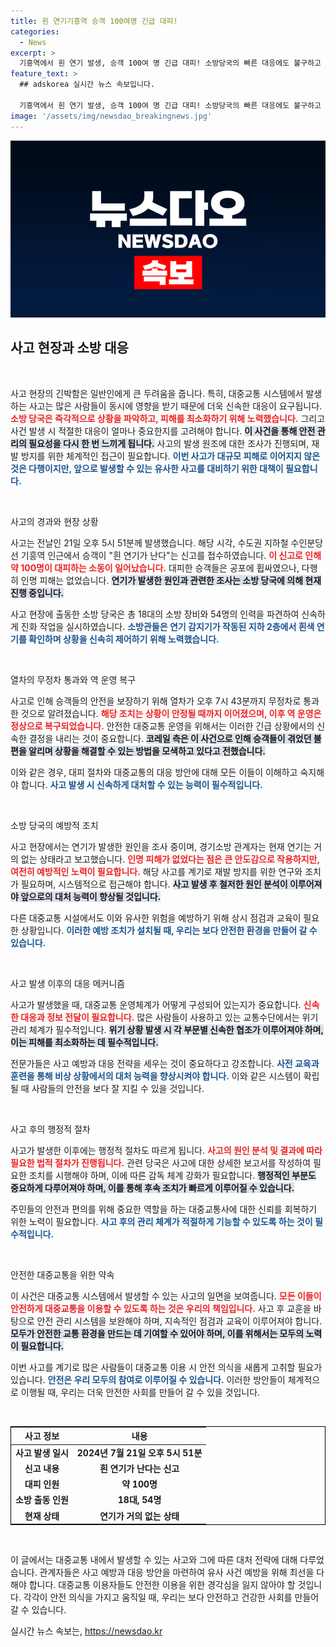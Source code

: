 ```yaml
---
title: 흰 연기기흥역 승객 100여명 긴급 대피!
categories:
  - News
excerpt: >
  기흥역에서 흰 연기 발생, 승객 100여 명 긴급 대피! 소방당국의 빠른 대응에도 불구하고 우려의 목소리가 높아지고 있습니다. 과연 연기의 원인은 무엇일까요?
feature_text: >
  ## adskorea 실시간 뉴스 속보입니다.

  기흥역에서 흰 연기 발생, 승객 100여 명 긴급 대피! 소방당국의 빠른 대응에도 불구하고 우려의 목소리가 높아지고 있습니다. 과연 연기의 원인은 무엇일까요?
image: '/assets/img/newsdao_breakingnews.jpg'
---
```


<p><img src="/assets/img/newsdao_breakingnews.jpg" alt="adskorea 속보" /></p>

<h2 data-ke-size="size26">사고 현장과 소방 대응</h2>

<p data-ke-size="size16">&nbsp;</p>

<p>사고 현장의 긴박함은 일반인에게 큰 두려움을 줍니다. 특히, 대중교통 시스템에서 발생하는 사고는 많은 사람들이 동시에 영향을 받기 때문에 더욱 신속한 대응이 요구됩니다. <b><span style="color: #ee2323;">소방 당국은 즉각적으로 상황을 파악하고, 피해를 최소화하기 위해 노력했습니다.</span></b> 그리고 사건 발생 시 적절한 대응이 얼마나 중요한지를 고려해야 합니다. <b><span style="background-color: #21538527;">이 사건을 통해 안전 관리의 필요성을 다시 한 번 느끼게 됩니다.</span></b> 사고의 발생 원조에 대한 조사가 진행되며, 재발 방지를 위한 체계적인 접근이 필요합니다. <b><span style="color: #1a5490;">이번 사고가 대규모 피해로 이어지지 않은 것은 다행이지만, 앞으로 발생할 수 있는 유사한 사고를 대비하기 위한 대책이 필요합니다.</span></b> </p>

<p data-ke-size="size16">&nbsp;</p>

<p>사고의 경과와 현장 상황</p>

<p>사고는 전날인 21일 오후 5시 51분께 발생했습니다. 해당 시각, 수도권 지하철 수인분당선 기흥역 인근에서 승객이 "흰 연기가 난다"는 신고를 접수하였습니다. <b><span style="color: #ee2323;">이 신고로 인해 약 100명이 대피하는 소동이 일어났습니다.</span></b> 대피한 승객들은 공포에 휩싸였으나, 다행히 인명 피해는 없었습니다. <b><span style="background-color: #21538527;">연기가 발생한 원인과 관련한 조사는 소방 당국에 의해 현재 진행 중입니다.</span></b> </p>

<p>사고 현장에 출동한 소방 당국은 총 18대의 소방 장비와 54명의 인력을 파견하여 신속하게 진화 작업을 실시하였습니다. <b><span style="color: #1a5490;">소방관들은 연기 감지기가 작동된 지하 2층에서 흰색 연기를 확인하며 상황을 신속히 제어하기 위해 노력했습니다.</span></b></p>

<p data-ke-size="size16">&nbsp;</p>

<p>열차의 무정차 통과와 역 운영 복구</p>

<p>사고로 인해 승객들의 안전을 보장하기 위해 열차가 오후 7시 43분까지 무정차로 통과한 것으로 알려졌습니다. <b><span style="color: #ee2323;">해당 조치는 상황이 안정될 때까지 이어졌으며, 이후 역 운영은 정상으로 복구되었습니다.</span></b> 안전한 대중교통 운영을 위해서는 이러한 긴급 상황에서의 신속한 결정을 내리는 것이 중요합니다. <b><span style="background-color: #21538527;">코레일 측은 이 사건으로 인해 승객들이 겪었던 불편을 알리며 상황을 해결할 수 있는 방법을 모색하고 있다고 전했습니다.</span></b> </p>

<p>이와 같은 경우, 대피 절차와 대중교통의 대응 방안에 대해 모든 이들이 이해하고 숙지해야 합니다. <b><span style="color: #1a5490;">사고 발생 시 신속하게 대처할 수 있는 능력이 필수적입니다.</span></b></p>

<p data-ke-size="size16">&nbsp;</p>

<p>소방 당국의 예방적 조치</p>

<p>사고 현장에서는 연기가 발생한 원인을 조사 중이며, 경기소방 관계자는 현재 연기는 거의 없는 상태라고 보고했습니다. <b><span style="color: #ee2323;">인명 피해가 없었다는 점은 큰 안도감으로 작용하지만, 여전히 예방적인 노력이 필요합니다.</span></b> 해당 사고를 계기로 재발 방지를 위한 연구와 조치가 필요하며, 시스템적으로 접근해야 합니다. <b><span style="background-color: #21538527;">사고 발생 후 철저한 원인 분석이 이루어져야 앞으로의 대처 능력이 향상될 것입니다.</span></b> </p>

<p>다른 대중교통 시설에서도 이와 유사한 위험을 예방하기 위해 상시 점검과 교육이 필요한 상황입니다. <b><span style="color: #1a5490;">이러한 예방 조치가 설치될 때, 우리는 보다 안전한 환경을 만들어 갈 수 있습니다.</span></b></p>

<p data-ke-size="size16">&nbsp;</p>

<p>사고 발생 이후의 대응 메커니즘</p>

<p>사고가 발생했을 때, 대중교통 운영체계가 어떻게 구성되어 있는지가 중요합니다. <b><span style="color: #ee2323;">신속한 대응과 정보 전달이 필요합니다.</span></b> 많은 사람들이 사용하고 있는 교통수단에서는 위기 관리 체계가 필수적입니다. <b><span style="background-color: #21538527;">위기 상황 발생 시 각 부문별 신속한 협조가 이루어져야 하며, 이는 피해를 최소화하는 데 필수적입니다.</span></b></p>

<p>전문가들은 사고 예방과 대응 전략을 세우는 것이 중요하다고 강조합니다. <b><span style="color: #1a5490;">사전 교육과 훈련을 통해 비상 상황에서의 대처 능력을 향상시켜야 합니다.</span></b> 이와 같은 시스템이 확립될 때 사람들의 안전을 보다 잘 지킬 수 있을 것입니다.</p>

<p data-ke-size="size16">&nbsp;</p>

<p>사고 후의 행정적 절차</p>

<p>사고가 발생한 이후에는 행정적 절차도 따르게 됩니다. <b><span style="color: #ee2323;">사고의 원인 분석 및 결과에 따라 필요한 법적 절차가 진행됩니다.</span></b> 관련 당국은 사고에 대한 상세한 보고서를 작성하여 필요한 조치를 시행해야 하며, 이에 따른 감독 체계 강화가 필요합니다. <b><span style="background-color: #21538527;">행정적인 부분도 중요하게 다루어져야 하며, 이를 통해 후속 조치가 빠르게 이루어질 수 있습니다.</span></b> </p>

<p>주민들의 안전과 편의를 위해 중요한 역할을 하는 대중교통사에 대한 신뢰를 회복하기 위한 노력이 필요합니다. <b><span style="color: #1a5490;">사고 후의 관리 체계가 적절하게 기능할 수 있도록 하는 것이 필수적입니다.</span></b></p>

<p data-ke-size="size16">&nbsp;</p>

<p>안전한 대중교통을 위한 약속</p>

<p>이 사건은 대중교통 시스템에서 발생할 수 있는 사고의 일면을 보여줍니다. <b><span style="color: #ee2323;">모든 이들이 안전하게 대중교통을 이용할 수 있도록 하는 것은 우리의 책임입니다.</span></b> 사고 후 교훈을 바탕으로 안전 관리 시스템을 보완해야 하며, 지속적인 점검과 교육이 이루어져야 합니다. <b><span style="background-color: #21538527;">모두가 안전한 교통 환경을 만드는 데 기여할 수 있어야 하며, 이를 위해서는 모두의 노력이 필요합니다.</span></b> </p>

<p>이번 사고를 계기로 많은 사람들이 대중교통 이용 시 안전 의식을 새롭게 고취할 필요가 있습니다. <b><span style="color: #1a5490;">안전은 우리 모두의 참여로 이루어질 수 있습니다.</span></b> 이러한 방안들이 체계적으로 이행될 때, 우리는 더욱 안전한 사회를 만들어 갈 수 있을 것입니다.</p>

<p data-ke-size="size16">&nbsp;</p>

<table style="width: 100%; border: 1px solid #000;">
    <thead>
        <tr>
            <th style="text-align: center;"><b>사고 정보</b></th>
            <th style="text-align: center;"><b>내용</b></th>
        </tr>
    </thead>
    <tbody>
        <tr>
            <td style="text-align: center; height: 17px;"><b>사고 발생 일시</b></td>
            <td style="text-align: center; height: 17px;"><b>2024년 7월 21일 오후 5시 51분</b></td>
        </tr>
        <tr>
            <td style="text-align: center; height: 17px;"><b>신고 내용</b></td>
            <td style="text-align: center; height: 17px;"><b>흰 연기가 난다는 신고</b></td>
        </tr>
        <tr>
            <td style="text-align: center; height: 17px;"><b>대피 인원</b></td>
            <td style="text-align: center; height: 17px;"><b>약 100명</b></td>
        </tr>
        <tr>
            <td style="text-align: center; height: 17px;"><b>소방 출동 인원</b></td>
            <td style="text-align: center; height: 17px;"><b>18대, 54명</b></td>
        </tr>
        <tr>
            <td style="text-align: center; height: 17px;"><b>현재 상태</b></td>
            <td style="text-align: center; height: 17px;"><b>연기가 거의 없는 상태</b></td>
        </tr>
    </tbody>
</table>

<p data-ke-size="size16">&nbsp;</p> 

<p>이 글에서는 대중교통 내에서 발생할 수 있는 사고와 그에 따른 대처 전략에 대해 다루었습니다. 관계자들은 사고 예방과 대응 방안을 마련하여 유사 사건 예방을 위해 최선을 다해야 합니다. 대중교통 이용자들도 안전한 이용을 위한 경각심을 잃지 않아야 할 것입니다. 각각이 안전 의식을 가지고 움직일 때, 우리는 보다 안전하고 건강한 사회를 만들어 갈 수 있습니다.</p>
실시간 뉴스 속보는, <a href="https://newsdao.kr" rel="dofollow">https://newsdao.kr</a>


